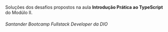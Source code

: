 Soluções dos desafios propostos na aula **Introdução Prática ao TypeScript** do Modúlo II.

###### <p>Santander Bootcamp Fullstack Developer da DIO</p>
